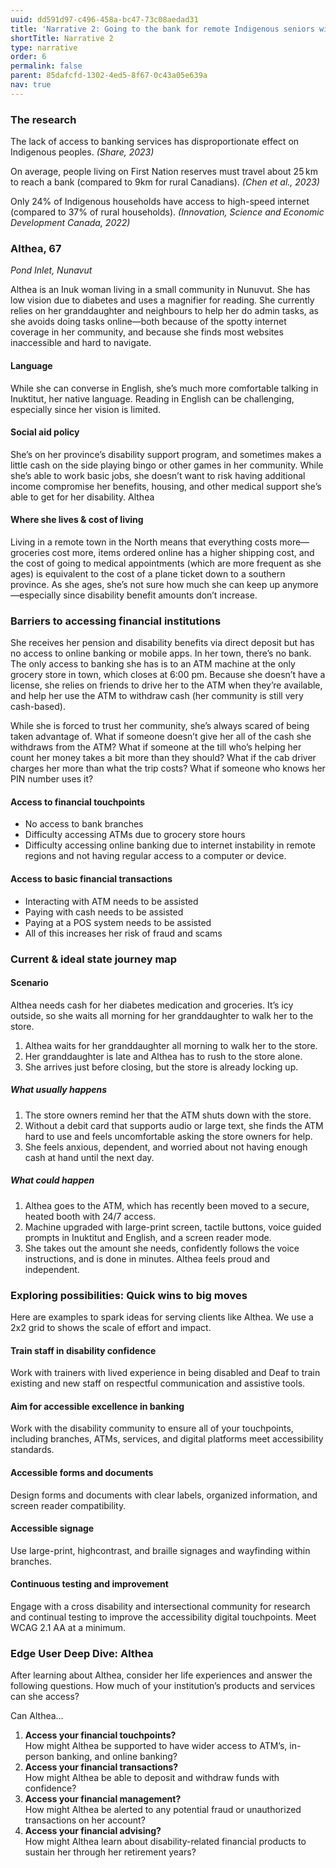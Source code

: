 ```yaml
---
uuid: dd591d97-c496-458a-bc47-73c08aedad31
title: 'Narrative 2: Going to the bank for remote Indigenous seniors with disabilities'
shortTitle: Narrative 2
type: narrative
order: 6
permalink: false
parent: 85dafcfd-1302-4ed5-8f67-0c43a05e639a
nav: true
---
```

### The research

The lack of access to banking services has disproportionate effect on Indigenous peoples. _(Share, 2023)_

On average, people living on First Nation reserves must travel about 25 km to reach a bank (compared to 9km for rural Canadians). _(Chen et al., 2023)_

Only 24% of Indigenous households have access to high-speed internet (compared to 37% of rural households). _(Innovation, Science and Economic Development Canada, 2022)_

### Althea, 67

_Pond Inlet, Nunavut_

Althea is an Inuk woman living in a small community in Nunuvut. She has low vision due to diabetes and uses a magnifier for reading. She currently relies on her granddaughter and neighbours to help her do admin tasks, as she avoids doing tasks online—both because of the spotty internet coverage in her community, and because she finds most websites inaccessible and hard to navigate.

#### Language

While she can converse in English, she’s much more comfortable talking in Inuktitut, her native language. Reading in English can be challenging, especially since her vision is limited.

#### Social aid policy

She’s on her province’s disability support program, and sometimes makes a little cash on the side playing bingo or other games in her community. While she’s able to work basic jobs, she doesn’t want to risk having additional income compromise her benefits, housing, and other medical support she’s able to get for her disability.
Althea

#### Where she lives & cost of living

Living in a remote town in the North means that everything costs more—groceries cost more, items ordered online has a higher shipping cost, and the cost of going to medical appointments (which are more frequent as she ages) is equivalent to the cost of a plane ticket down to a southern province. As she ages, she’s not sure how much she can keep up anymore—especially since disability benefit amounts don’t increase.

<!-- Wheel diagram goes here. -->

### Barriers to accessing financial institutions

She receives her pension and disability benefits via direct deposit but has no access to online banking or mobile apps. In her town, there’s no bank. The only access to banking she has is to an ATM machine at the only grocery store in town, which closes at 6:00 pm. Because she doesn’t have a license, she relies on friends to drive her to the ATM when they’re available, and help her use the ATM to withdraw cash (her community is still very cash-based).

While she is forced to trust her community, she’s always scared of being taken advantage of. What if someone doesn’t give her all of the cash she withdraws from the ATM? What if someone at the till who’s helping her count her money takes a bit more than they should? What if the cab driver charges her more than what the trip costs? What if someone who knows her PIN number uses it?

#### Access to financial touchpoints

- No access to bank branches
- Difficulty accessing ATMs due to grocery store hours
- Difficulty accessing online banking due to internet instability in remote regions and not having regular access to a computer or device.

#### Access to basic financial transactions

- Interacting with ATM needs to be assisted
- Paying with cash needs to be assisted
- Paying at a POS system needs to be assisted
- All of this increases her risk of fraud and scams

<!-- Pyramid diagram goes here. -->

### Current & ideal state journey map

#### Scenario

Althea needs cash for her diabetes medication and groceries. It’s icy outside, so she waits all morning for her granddaughter to walk her to the store.

<!-- Flow chart goes here. -->

1. Althea waits for her granddaughter all morning to walk her to the store.
2. Her granddaughter is late and Althea has to rush to the store alone.
3. She arrives just before closing, but the store is already locking up.

##### What usually happens

1. The store owners remind her that the ATM shuts down with the store.
2. Without a debit card that supports audio or large text, she finds the ATM hard to use and feels uncomfortable asking the store owners for help.
3. She feels anxious, dependent, and worried about not having enough cash at hand until the next day.

##### What could happen

1. Althea goes to the ATM, which has recently been moved to a secure, heated booth with 24/7 access.
2. Machine upgraded with large-print screen, tactile buttons, voice guided prompts in Inuktitut and English, and a screen reader mode.
3. She takes out the amount she needs, confidently follows the voice instructions, and is done in minutes. Althea feels proud and independent.

### Exploring possibilities: Quick wins to big moves

Here are examples to spark ideas for serving clients like Althea. We use a 2x2 grid to shows the scale of effort and impact.

<!-- Grid diagram goes here. -->

#### Train staff in disability confidence

Work with trainers with lived experience in being disabled and Deaf to train existing and new staff on respectful communication and assistive tools.

#### Aim for accessible excellence in banking

Work with the disability community to ensure all of your touchpoints, including branches, ATMs, services, and digital platforms meet accessibility standards.

#### Accessible forms and documents

Design forms and documents with clear labels, organized information, and screen reader compatibility.

#### Accessible signage

Use large-print, highcontrast, and braille signages and wayfinding within branches.

#### Continuous testing and improvement

Engage with a cross disability and intersectional community for research and continual testing to improve the accessibility digital touchpoints. Meet WCAG 2.1 AA at a minimum.

### Edge User Deep Dive: Althea

After learning about Althea, consider her life experiences and answer the following questions. How much of your institution’s products and services can she access?

Can Althea…

<!-- Inverted pyramid diagram goes here. -->

1. **Access your financial touchpoints?**<br />
   How might Althea be supported to have wider access to ATM’s, in-person banking, and online banking?
2. **Access your financial transactions?**<br />
   How might Althea be able to deposit and withdraw funds with confidence?
3. **Access your financial management?**<br />
   How might Althea be alerted to any potential fraud or unauthorized transactions on her account?
4. **Access your financial advising?**<br />
   How might Althea learn about disability-related financial products to sustain her through her retirement years?
